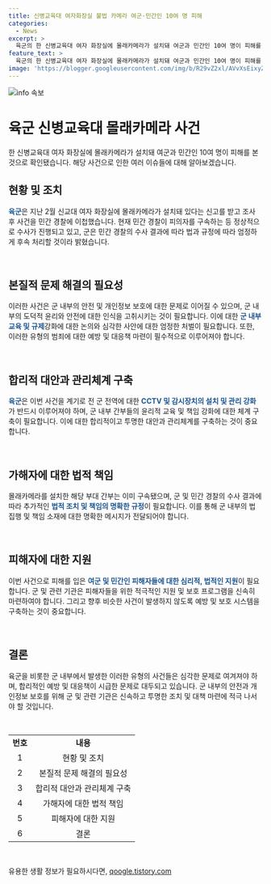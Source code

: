 ```yaml
---
title: 신병교육대 여자화장실 불법 카메라 여군·민간인 10여 명 피해
categories:
  - News
excerpt: >
  육군의 한 신병교육대 여자 화장실에 몰래카메라가 설치돼 여군과 민간인 10여 명이 피해를 입었다는 사실이 밝혀졌습니다. 신고를 받은 육군은 조사를 거쳐 사건을 민간 경찰에 이첩했으며, 현재 피의자가 구속되어 정상적인 수사가 진행 중이라고 전했습니다. 해당 부대 간부는 이미 구속됐으며, 군은 민간 경찰의 수사 결과에 따라 엄정한 조치를 취할 예정이라고 밝혔습니다.
feature_text: >
  육군의 한 신병교육대 여자 화장실에 몰래카메라가 설치돼 여군과 민간인 10여 명이 피해를 입었다는 사실이 밝혀졌습니다. 신고를 받은 육군은 조사를 거쳐 사건을 민간 경찰에 이첩했으며, 현재 피의자가 구속되어 정상적인 수사가 진행 중이라고 전했습니다. 해당 부대 간부는 이미 구속됐으며, 군은 민간 경찰의 수사 결과에 따라 엄정한 조치를 취할 예정이라고 밝혔습니다.
image: 'https://blogger.googleusercontent.com/img/b/R29vZ2xl/AVvXsEixyZcFfHzMRdzZMjFBmAUKJYCLCGyLL1o632UiGVXcaFdKo_bkvkuCioo0uUKlGfBVcT3P84aROyZIXSBEx3Aw5nCQ3pTgDom1WDC4m8eifvWiAmWEEVb4x6G_l8C0QH225ldMjyaFvpxGEBGNO37VmDTDMHGhJPq73UglMfDca1-0aw/s1600/blogspot.png'
---
```


<p><img src="https://blogger.googleusercontent.com/img/b/R29vZ2xl/AVvXsEixyZcFfHzMRdzZMjFBmAUKJYCLCGyLL1o632UiGVXcaFdKo_bkvkuCioo0uUKlGfBVcT3P84aROyZIXSBEx3Aw5nCQ3pTgDom1WDC4m8eifvWiAmWEEVb4x6G_l8C0QH225ldMjyaFvpxGEBGNO37VmDTDMHGhJPq73UglMfDca1-0aw/s1600/blogspot.png" alt="info 속보" /></p>

<h1>육군 신병교육대 몰래카메라 사건</h1>

<p data-ke-size="size16">한 신병교육대 여자 화장실에 몰래카메라가 설치돼 여군과 민간인 10여 명이 피해를 본 것으로 확인됐습니다. 해당 사건으로 인한 여러 이슈들에 대해 알아보겠습니다.</p>

<h2>현황 및 조치</h2>

<p><b><span style="color: #1a5490;">육군</span></b>은 지난 2월 신교대 여자 화장실에 몰래카메라가 설치돼 있다는 신고를 받고 조사 후 사건을 민간 경찰에 이첩했습니다. 현재 민간 경찰이 피의자를 구속하는 등 정상적으로 수사가 진행되고 있고, 군은 민간 경찰의 수사 결과에 따라 법과 규정에 따라 엄정하게 후속 처리할 것이라 밝혔습니다.</p>

<p data-ke-size="size16">&nbsp;</p>

<h2>본질적 문제 해결의 필요성</h2>

<p>이러한 사건은 군 내부의 안전 및 개인정보 보호에 대한 문제로 이어질 수 있으며, 군 내부의 도덕적 윤리와 안전에 대한 인식을 고취시키는 것이 필요합니다. 이에 대한 <b><span style="color: #1a5490;">군 내부 교육 및 규제</span></b>강화에 대한 논의와 심각한 사안에 대한 엄정한 처벌이 필요합니다. 또한, 이러한 유형의 범죄에 대한 예방 및 대응책 마련이 필수적으로 이루어져야 합니다.</p>

<p data-ke-size="size16">&nbsp;</p>

<h2>합리적 대안과 관리체계 구축</h2>

<p><b><span style="color: #1a5490;">육군</span></b>은 이번 사건을 계기로 전 군 전역에 대한 <b><span style="color: #1a5490;">CCTV 및 감시장치의 설치 및 관리 강화</span></b>가 반드시 이루어져야 하며, 군 내부 간부들의 윤리적 교육 및 책임 강화에 대한 체계 구축이 필요합니다. 이에 대한 합리적이고 투명한 대안과 관리체계를 구축하는 것이 중요합니다.</p>

<p data-ke-size="size16">&nbsp;</p>

<h2>가해자에 대한 법적 책임</h2>

<p>몰래카메라를 설치한 해당 부대 간부는 이미 구속됐으며, 군 및 민간 경찰의 수사 결과에 따라 추가적인 <b><span style="color: #1a5490;">법적 조치 및 책임의 명확한 규정</span></b>이 필요합니다. 이를 통해 군 내부의 법 집행 및 책임 소재에 대한 명확한 메시지가 전달되어야 합니다.</p>

<p data-ke-size="size16">&nbsp;</p>

<h2>피해자에 대한 지원</h2>

<p>이번 사건으로 피해를 입은 <b><span style="color: #1a5490;">여군 및 민간인 피해자들에 대한 심리적, 법적인 지원</span></b>이 필요합니다. 군 및 관련 기관은 피해자들을 위한 적극적인 지원 및 보호 프로그램을 신속히 마련하여야 합니다. 그리고 향후 비슷한 사건이 발생하지 않도록 예방 및 보호 시스템을 구축하는 것이 중요합니다.</p>

<p data-ke-size="size16">&nbsp;</p>

<h2>결론</h2>

<p>육군을 비롯한 군 내부에서 발생한 이러한 유형의 사건들은 심각한 문제로 여겨져야 하며, 합리적인 예방 및 대응책이 시급한 문제로 대두되고 있습니다. 군 내부의 안전과 개인정보 보호를 위해 군 및 관련 기관은 신속하고 투명한 조치 및 대책 마련에 적극 나서야 할 것입니다.</p>

<p data-ke-size="size16">&nbsp;</p>

<table>
<tbody>
<tr>
<td style="text-align: center; height: 17px;"><b>번호</b></td>
<td style="text-align: center; height: 17px;"><b>내용</b></td>
</tr>
<tr>
<td style="text-align: center;">1</td>
<td style="text-align: center;">현황 및 조치</td>
</tr>
<tr>
<td style="text-align: center;">2</td>
<td style="text-align: center;">본질적 문제 해결의 필요성</td>
</tr>
<tr>
<td style="text-align: center;">3</td>
<td style="text-align: center;">합리적 대안과 관리체계 구축</td>
</tr>
<tr>
<td style="text-align: center;">4</td>
<td style="text-align: center;">가해자에 대한 법적 책임</td>
</tr>
<tr>
<td style="text-align: center;">5</td>
<td style="text-align: center;">피해자에 대한 지원</td>
</tr>
<tr>
<td style="text-align: center;">6</td>
<td style="text-align: center;">결론</td>
</tr>
</tbody>
</table>

<p data-ke-size="size16">&nbsp;</p>
유용한 생활 정보가 필요하시다면, <a href="https://qoogle.tistory.com" rel="dofollow">qoogle.tistory.com</a>


